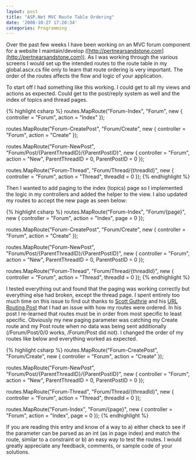 ```yaml
---
layout: post
title: "ASP.Net MVC Route Table Ordering"
date: '2008-10-27 17:20:34'
categories: Programming
---
```


Over the past few weeks I have been working on an MVC forum component for a website I maintain/develop ([http://pertnearsandstone.com](http://pertnearsandstone.com)). As I was working through the various screens I would set up the intended routes to the route table in my global.ascx.cs file only to learn that route ordering is very important. The order of the routes affects the flow and logic of your application.

To start off I had something like this working. I could get to all my views and actions as expected. Could get to the post/reply system as well and the index of topics and thread pages.

{% highlight csharp %}
routes.MapRoute("Forum-Index", "Forum",
    new { controller = "Forum", action = "Index" });

routes.MapRoute("Forum-CreatePost", "Forum/Create",
    new { controller = "Forum", action = "Create" });

routes.MapRoute("Forum-NewPost", "Forum/Post/{ParentThreadID}/{ParentPostID}",
    new { controller = "Forum", action = "New", ParentThreadID = 0, ParentPostID = 0 });

routes.MapRoute("Forum-Thread", "Forum/Thread/{threadId}",
    new { controller = "Forum", action = "Thread", threadId = 0 });
{% endhighlight %}

Then I wanted to add paging to the index (topics) page so I implemented the logic in my controllers and added the helper to the view.  I also updated my routes to accept the new page as seen below:

{% highlight csharp %}
routes.MapRoute("Forum-Index", "Forum/{page}",
    new { controller = "Forum", action = "Index", page = 0 });

routes.MapRoute("Forum-CreatePost", "Forum/Create",
    new { controller = "Forum", action = "Create" });

routes.MapRoute("Forum-NewPost", "Forum/Post/{ParentThreadID}/{ParentPostID}",
    new { controller = "Forum", action = "New", ParentThreadID = 0, ParentPostID = 0 });

routes.MapRoute("Forum-Thread", "Forum/Thread/{threadId}",
    new { controller = "Forum", action = "Thread", threadId = 0 });
{% endhighlight %}

I tested everything out and found that the paging was working correctly but everything else had broken, except the thread page.  I spent entirely too much time on this issue to find out thanks to [Scott Guthrie](http://weblogs.asp.net/scottgu/default.aspx) and his [URL Routing Post](http://weblogs.asp.net/scottgu/archive/2007/12/03/asp-net-mvc-framework-part-2-url-routing.aspx) that I had an issue with how my routes were ordered. In his post I re-learned that routes must be in order from most specific to least specific. Obviously my new paging parameter was catching my Create route and my Post route when no data was being sent additionally (/Forum/Post/0/0 works, /Forum/Post did not). I changed the order of my routes like below and everything worked as expected.

{% highlight csharp %}
routes.MapRoute("Forum-CreatePost", "Forum/Create",
    new { controller = "Forum", action = "Create" });

routes.MapRoute("Forum-NewPost", "Forum/Post/{ParentThreadID}/{ParentPostID}",
    new { controller = "Forum", action = "New", ParentThreadID = 0, ParentPostID = 0 });

routes.MapRoute("Forum-Thread", "Forum/Thread/{threadId}",
    new { controller = "Forum", action = "Thread", threadId = 0 });

routes.MapRoute("Forum-Index", "Forum/{page}",
    new { controller = "Forum", action = "Index", page = 0 });
{% endhighlight %}

If you are reading this entry and know of a way to a) either check to see if the parameter can be parsed as an int (as in page index) and match the route, similar to a constraint or b) an easy way to test the routes.  I would greatly appreciate any feedback, comments, or sample code of your solutions.
